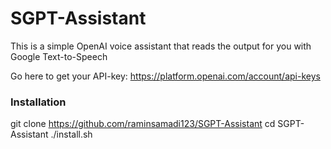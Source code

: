 # SGPT-Assistant
This is a simple OpenAI voice assistant that reads the output for you with Google Text-to-Speech

Go here to get your API-key:
https://platform.openai.com/account/api-keys

### Installation
git clone https://github.com/raminsamadi123/SGPT-Assistant
cd SGPT-Assistant
./install.sh

